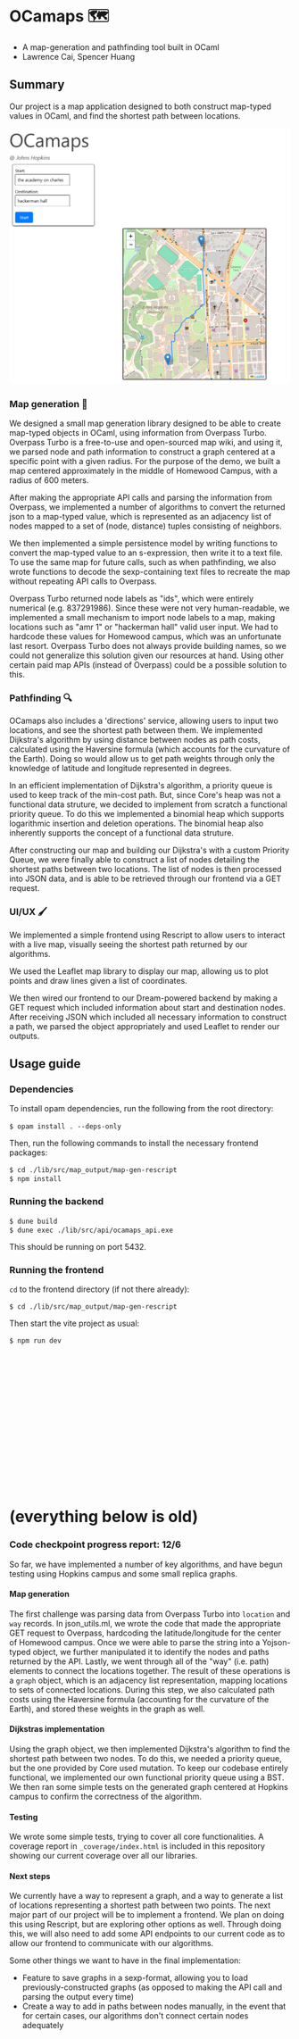 # OCamaps 🗺️
- A map-generation and pathfinding tool built in OCaml
- Lawrence Cai, Spencer Huang

## Summary
Our project is a map application designed to both construct map-typed values in OCaml, and find the shortest path between locations.

![OCamaps demo showing path between the Academy and Hackerman](./static/ocamaps_demo.png)

### Map generation 🔨
We designed a small map generation library designed to be able to create map-typed objects in OCaml, using information from Overpass Turbo. Overpass Turbo is a free-to-use and open-sourced map wiki, and using it, we parsed node and path information to construct a graph centered at a specific point with a given radius. For the purpose of the demo, we built a map centered approximately in the middle of Homewood Campus, with a radius of 600 meters.

After making the appropriate API calls and parsing the information from Overpass, we implemented a number of algorithms to convert the returned json to a map-typed value, which is represented as an adjacency list of nodes mapped to a set of (node, distance) tuples consisting of neighbors.

We then implemented a simple persistence model by writing functions to convert the map-typed value to an s-expression, then write it to a text file. To use the same map for future calls, such as when pathfinding, we also wrote functions to decode the sexp-containing text files to recreate the map without repeating API calls to Overpass.

Overpass Turbo returned node labels as "ids", which were entirely numerical (e.g. 837291986). Since these were not very human-readable, we implemented a small mechanism to import node labels to a map, making locations such as "amr 1" or "hackerman hall" valid user input. We had to hardcode these values for Homewood campus, which was an unfortunate last resort. Overpass Turbo does not always provide building names, so we could not generalize this solution given our resources at hand. Using other certain paid map APIs (instead of Overpass) could be a possible solution to this.

### Pathfinding 🔍
OCamaps also includes a 'directions' service, allowing users to input two locations, and see the shortest path between them. We implemented Dijkstra's algorithm by using distance between nodes as path costs, calculated using the Haversine formula (which accounts for the curvature of the Earth). Doing so would allow us to get path weights through only the knowledge of latitude and longitude represented in degrees.

In an efficient implementation of Dijkstra's algorithm, a priority queue is used to keep track of the min-cost path. But, since Core's heap was not a functional data struture, we decided to implement from scratch a functional priority queue. To do this we implemented a binomial heap which supports logarithmic insertion and deletion operations. The binomial heap also inherently supports the concept of a functional data struture.

After constructing our map and building our Dijkstra's with a custom Priority Queue, we were finally able to construct a list of nodes detailing the shortest paths between two locations. The list of nodes is then processed into JSON data, and is able to be retrieved through our frontend via a GET request.

### UI/UX 🖌️
We implemented a simple frontend using Rescript to allow users to interact with a live map, visually seeing the shortest path returned by our algorithms.

We used the Leaflet map library to display our map, allowing us to plot points and draw lines given a list of coordinates.

We then wired our frontend to our Dream-powered backend by making a GET request which included information about start and destination nodes. After receiving JSON which included all necessary information to construct a path, we parsed the object appropriately and used Leaflet to render our outputs.

## Usage guide 

### Dependencies
To install opam dependencies, run the following from the root directory:

`$ opam install . --deps-only`

Then, run the following commands to install the necessary frontend packages:

```
$ cd ./lib/src/map_output/map-gen-rescript
$ npm install
```

### Running the backend
```
$ dune build
$ dune exec ./lib/src/api/ocamaps_api.exe
```
This should be running on port 5432.

### Running the frontend
`cd` to the frontend directory (if not there already):
```
$ cd ./lib/src/map_output/map-gen-rescript
```

Then start the vite project as usual:
```
$ npm run dev
```

<br />
<br />
<br />
<br />
<br />
<br />
<br />
<br />
<br />
<br />
<br />
<br />
<br />
<br />

# (everything below is old)

### Code checkpoint progress report: 12/6
So far, we have implemented a number of key algorithms, and have begun testing using Hopkins campus and some small replica graphs.

#### Map generation
The first challenge was parsing data from Overpass Turbo into `location` and `way` records. In json_utils.ml, we wrote the code that made the appropriate GET request to Overpass, hardcoding the latitude/longitude for the center of Homewood campus. Once we were able to parse the string into a Yojson-typed object, we further manipulated it to identify the nodes and paths returned by the API. Lastly, we went through all of the "way" (i.e. path) elements to connect the locations together. The result of these operations is a `graph` object, which is an adjacency list representation, mapping locations to sets of connected locations. During this step, we also calculated path costs using the Haversine formula (accounting for the curvature of the Earth), and stored these weights in the graph as well.

#### Dijkstras implementation
Using the graph object, we then implemented Dijkstra's algorithm to find the shortest path between two nodes. To do this, we needed a priority queue, but the one provided by Core used mutation. To keep our codebase entirely functional, we implemented our own functional priority queue using a BST. We then ran some simple tests on the generated graph centered at Hopkins campus to confirm the correctness of the algorithm. 

#### Testing
We wrote some simple tests, trying to cover all core functionalities. A coverage report in `_coverage/index.html` is included in this repository showing our current coverage over all our libraries.

#### Next steps
We currently have a way to represent a graph, and a way to generate a list of locations representing a shortest path between two points. The next major part of our project will be to implement a frontend. We plan on doing this using Rescript, but are exploring other options as well. Through doing this, we will also need to add some API endpoints to our current code as to allow our frontend to communicate with our algorithms.

Some other things we want to have in the final implementation:
- Feature to save graphs in a sexp-format, allowing you to load previously-constructed graphs (as opposed to making the API call and parsing the output every time)
- Create a way to add in paths between nodes manually, in the event that for certain cases, our algorithms don't connect certain nodes adequately